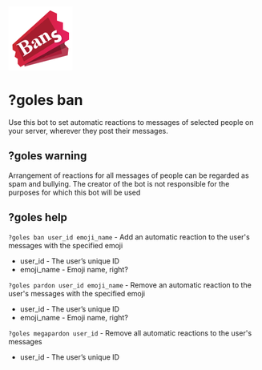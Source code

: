 ![](icon.png)
# ?goles ban
Use this bot to set automatic reactions to messages of selected people on your server, wherever they post their messages.

## ?goles warning

Arrangement of reactions for all messages of people can be regarded as spam and bullying. The creator of the bot is not responsible for the purposes for which this bot will be used

## ?goles help

`?goles ban user_id emoji_name` - Add an automatic reaction to the user's messages with the specified emoji
* user_id - The user’s unique ID
* emoji_name - Emoji name, right?

`?goles pardon user_id emoji_name` - Remove an automatic reaction to the user's messages with the specified emoji
* user_id - The user’s unique ID
* emoji_name - Emoji name, right?

`?goles megapardon user_id` - Remove all automatic reactions to the user's messages
* user_id - The user’s unique ID
